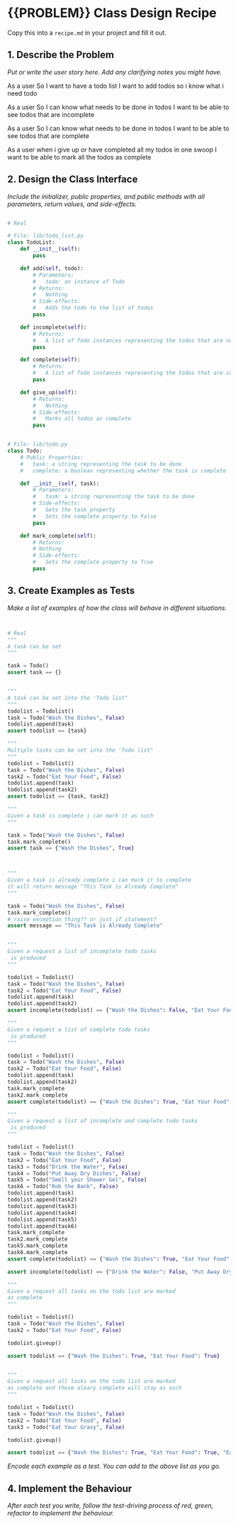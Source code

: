 # {{PROBLEM}} Class Design Recipe

Copy this into a `recipe.md` in your project and fill it out.

## 1. Describe the Problem 

_Put or write the user story here. Add any clarifying notes you might have._

As a user
So I want to  have a todo list
I want to add todos so i know what i need todo

As a user
So I can know what needs to be done in todos
I want to be able to see todos that are incomplete

As a user
So I can know what needs to be done in todos
I want to be able to see todos that are complete

As a user
when i give up or have completed all my todos in one swoop
I want to be able to mark all the todos as complete


## 2. Design the Class Interface

_Include the initializer, public properties, and public methods with all parameters, return values, and side-effects._

```python

# Real

# File: lib/todo_list.py
class TodoList:
    def __init__(self):
        pass

    def add(self, todo):
        # Parameters:
        #   todo: an instance of Todo
        # Returns:
        #   Nothing
        # Side-effects:
        #   Adds the todo to the list of todos
        pass

    def incomplete(self):
        # Returns:
        #   A list of Todo instances representing the todos that are not complete
        pass

    def complete(self):
        # Returns:
        #   A list of Todo instances representing the todos that are complete
        pass

    def give_up(self):
        # Returns:
        #   Nothing
        # Side-effects:
        #   Marks all todos as complete
        pass


# File: lib/todo.py
class Todo:
    # Public Properties:
    #   task: a string representing the task to be done
    #   complete: a boolean representing whether the task is complete

    def __init__(self, task):
        # Parameters:
        #   task: a string representing the task to be done
        # Side-effects:
        #   Sets the task property
        #   Sets the complete property to False
        pass

    def mark_complete(self):
        # Returns:
        # Nothing
        # Side-effects:
        #   Sets the complete property to True
        pass

```

## 3. Create Examples as Tests

_Make a list of examples of how the class will behave in different situations._

``` python


# Real 
"""
A task can be set
"""

task = Todo()
assert task == {}


"""
A task can be set into the 'Todo list"
"""
todolist = Todolist()
task = Todo("Wash the Dishes", False)
todolist.append(task)
assert todolist == {task}

"""
Multiple tasks can be set into the 'Todo list"
"""
todolist = Todolist()
task = Todo("Wash the Dishes", False)
task2 = Todo("Eat Your Food", False)
todolist.append(task)
todolist.append(task2)
assert todolist == {task, task2}

"""
Given a task is complete i can mark it as such 
"""

task = Todo("Wash the Dishes", False)
task.mark_complete()
assert task == {"Wash the Dishes", True}



"""
Given a task is already complete i can mark it to complete
it will return message "This Task is Already Complete"
"""

task = Todo("Wash the Dishes", False)
task.mark_complete()
# raise exception thing?? or just if statement?
assert message == "This Task is Already Complete"


"""
Given a request a list of incomplete todo tasks
 is produced
"""

todolist = Todolist()
task = Todo("Wash the Dishes", False)
task2 = Todo("Eat Your Food", False)
todolist.append(task)
todolist.append(task2)
assert incomplete(todolist) == {"Wash the Dishes": False, "Eat Your Food": False }

"""
Given a request a list of complete todo tasks
 is produced
"""

todolist = Todolist()
task = Todo("Wash the Dishes", False)
task2 = Todo("Eat Your Food", False)
todolist.append(task)
todolist.append(task2)
task.mark_complete
task2.mark_complete
assert complete(todolist) == {"Wash the Dishes": True, "Eat Your Food": True }

"""
Given a request a list of incomplete and complete todo tasks
 is produced
"""

todolist = Todolist()
task = Todo("Wash the Dishes", False)
task2 = Todo("Eat Your Food", False)
task3 = Todo("Drink the Water", False)
task4 = Todo("Put Away Dry Dishes", False)
task5 = Todo("Smell your Shower Gel", False)
task6 = Todo("Rob the Bank", False)
todolist.append(task)
todolist.append(task2)
todolist.append(task3)
todolist.append(task4)
todolist.append(task5)
todolist.append(task6)
task.mark_complete
task2.mark_complete
task5.mark_complete
task6.mark_complete
assert complete(todolist) == {"Wash the Dishes": True, "Eat Your Food": True, "Smell your Shower Gel": True, "Rob the Bank": True}

assert incomplete(todolist) == {"Drink the Water": False, "Put Away Dry Dishes": False}

"""
Given a request all tasks on the todo list are marked
as complete
"""

todolist = Todolist()
task = Todo("Wash the Dishes", False)
task2 = Todo("Eat Your Food", False)

todolist.giveup()

assert todolist == {"Wash the Dishes": True, "Eat Your Food": True}


"""
Given a request all tasks on the todo list are marked
as complete and those aleary complete will stay as such
"""

todolist = Todolist()
task = Todo("Wash the Dishes", False)
task2 = Todo("Eat Your Food", False)
task3 = Todo("Eat Your Gravy", False)

todolist.giveup()

assert todolist == {"Wash the Dishes": True, "Eat Your Food": True, "Eat Your Gravy": True}

```

_Encode each example as a test. You can add to the above list as you go._

## 4. Implement the Behaviour

_After each test you write, follow the test-driving process of red, green, refactor to implement the behaviour._
